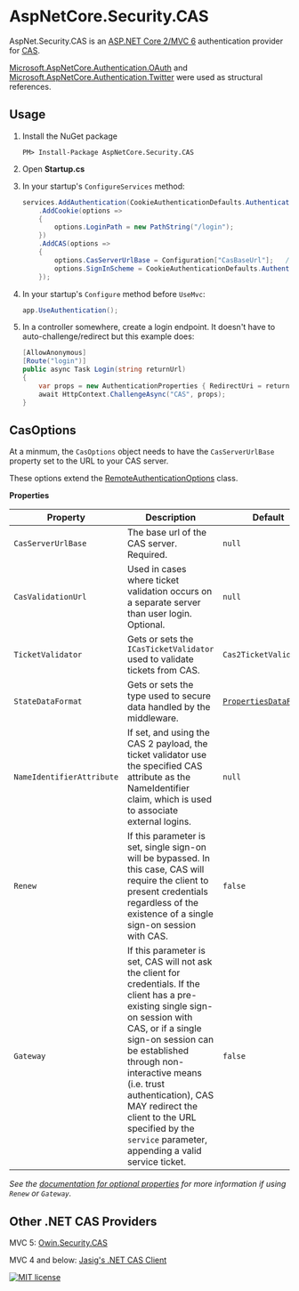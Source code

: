 AspNetCore.Security.CAS
===================

AspNet.Security.CAS is an [ASP.NET Core 2/MVC 6](https://docs.microsoft.com/en-us/aspnet/core/) authentication provider for [CAS](https://github.com/apereo/cascas).

[Microsoft.AspNetCore.Authentication.OAuth](https://github.com/aspnet/Security/tree/dev/src/Microsoft.AspNetCore.Authentication.Twitter) and [Microsoft.AspNetCore.Authentication.Twitter](https://github.com/aspnet/Security/tree/dev/src/Microsoft.AspNetCore.Authentication.Twitter) were used as structural references.

## Usage

1. Install the NuGet package

    `PM> Install-Package AspNetCore.Security.CAS`

1. Open **Startup.cs**

1. In your startup's `ConfigureServices` method:

	```c#
	services.AddAuthentication(CookieAuthenticationDefaults.AuthenticationScheme)
		.AddCookie(options =>
		{
			options.LoginPath = new PathString("/login");
		})
		.AddCAS(options =>
		{
			options.CasServerUrlBase = Configuration["CasBaseUrl"];   // Set in `appsettings.json` file.
			options.SignInScheme = CookieAuthenticationDefaults.AuthenticationScheme;
		});
	```

1. In your startup's `Configure` method before `UseMvc`:

    ```c#
    app.UseAuthentication();
    ```

1. In a controller somewhere, create a login endpoint.  It doesn't have to auto-challenge/redirect but this example does:

	```c#
    [AllowAnonymous]
    [Route("login")]
    public async Task Login(string returnUrl)
    {
        var props = new AuthenticationProperties { RedirectUri = returnUrl };
        await HttpContext.ChallengeAsync("CAS", props);
    }
	```

## CasOptions

At a minmum, the `CasOptions` object needs to have the `CasServerUrlBase` property set to the URL to your CAS server.

These options extend the [RemoteAuthenticationOptions](https://github.com/aspnet/Security/blob/dev/src/Microsoft.AspNetCore.Authentication/RemoteAuthenticationOptions.cs) class.

**Properties**

| Property                | Description                                                                                                                                                                                                                                                                                                                                                          | Default                                                                                                                                            |   |
|-------------------------|----------------------------------------------------------------------------------------------------------------------------------------------------------------------------------------------------------------------------------------------------------------------------------------------------------------------------------------------------------------------|----------------------------------------------------------------------------------------------------------------------------------------------------|---|
| `CasServerUrlBase`      | The base url of the CAS server. Required.                                                                                                                                                                                                                                                                                                                            | `null`                                                                                                                                             |   |
| `CasValidationUrl`        | Used in cases where ticket validation occurs on a separate server than user login.  Optional.                                                                                                                                                                                                                                                                        | `null`                                                                                                                                             |   |
| `TicketValidator`         | Gets or sets the `ICasTicketValidator` used to validate tickets from CAS.                                                                                                                                                                                                                                                                                            | `Cas2TicketValidator`                                                                                                                              |   |
| `StateDataFormat`         | Gets or sets the type used to secure data handled by the middleware.                                                                                                                                                                                                                                                                                                 | [`PropertiesDataFormat`](https://docs.microsoft.com/en-us/dotnet/api/microsoft.aspnetcore.authentication.propertiesdataformat?view=aspnetcore-2.0) |   |
| `NameIdentifierAttribute` | If set, and using the CAS 2 payload, the ticket validator use the specified CAS attribute as the NameIdentifier claim, which is used to associate external logins.                                                                                                                                                                                                   | `null`                                                                                                                                             |   |
| `Renew`                   | If this parameter is set, single sign-on will be bypassed. In this case, CAS will require the client to present credentials regardless of the existence of a single sign-on session with CAS.                                                                                                                                                                        | `false`                                                                                                                                            |   |
| `Gateway`                 | If this parameter is set, CAS will not ask the client for credentials. If the client has a pre-existing single sign-on session with CAS, or if a single sign-on session can be established through non-interactive means (i.e. trust authentication), CAS MAY redirect the client to the URL specified by the `service` parameter, appending a valid service ticket. | `false`                                                                                                                                                   |   |

*See the [documentation for optional properties](https://apereo.github.io/cas/5.0.x/protocol/CAS-Protocol-V2-Specification.html#211-parameters) for more information if using `Renew` or `Gateway`.*

## Other .NET CAS Providers

MVC 5: [Owin.Security.CAS](https://github.com/noelbundick/Owin.Security.CAS)

MVC 4 and below: [Jasig's .NET CAS Client](https://github.com/Jasig/dotnet-cas-client)


[![MIT license](https://img.shields.io/badge/license-MIT-blue.svg)](https://github.com/IUCrimson/AspNet.Security.CAS/blob/master/LICENSE.md)
